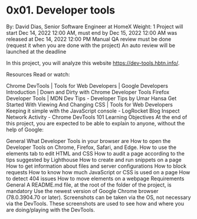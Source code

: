 # 0x01. Developer tools
 By: David Dias, Senior Software Engineer at HomeX
 Weight: 1
 Project will start Dec 14, 2022 12:00 AM, must end by Dec 15, 2022 12:00 AM
 was released at Dec 14, 2022 12:00 PM
 Manual QA review must be done (request it when you are done with the project)
 An auto review will be launched at the deadline
 
 


In this project, you will analyze this website https://dev-tools.hbtn.info/.

Resources
Read or watch:

Chrome DevTools | Tools for Web Developers | Google Developers
Introduction | Down and Dirty with Chrome Developer Tools
Firefox Developer Tools | MDN
Dev Tips - Developer Tips by Umar Hansa
Get Started With Viewing And Changing CSS | Tools for Web Developers
Keeping it simple with the JavaScript console - LogRocket Blog
Inspect Network Activity - Chrome DevTools 101
Learning Objectives
At the end of this project, you are expected to be able to explain to anyone, without the help of Google:

General
What Developer Tools in your browser are
How to open the Developer Tools on Chrome, Firefox, Safari, and Edge.
How to use the elements tab to edit HTML and CSS
How to audit a page according to the tips suggested by Lighthouse
How to create and run snippets on a page
How to get information about files and server configurations
How to block requests
How to know how much JavaScript or CSS is used on a page
How to detect 404 issues
How to move elements on a webpage
Requirements
General
A README.md file, at the root of the folder of the project, is mandatory
Use the newest version of Google Chrome browser (78.0.3904.70 or later).
Screenshots can be taken via the OS, not necessary via the DevTools. These screenshots are used to see how and where you are doing/playing with the DevTools.
